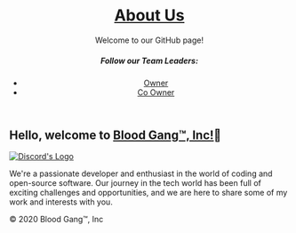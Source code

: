  <header>
        <h1><a href = "https://degenerates2.carrd.co"; target="_blank">About Us</a></h1>
        <p>Welcome to our GitHub page!</p>
  <p>
   <h5>Follow our Team Leaders:</h2>
          <ul>
         <li><a href = "https://degenerates2.carrd.co/#l4zx16"; target="_blank">Owner</a></li>
           <li><a href = "https://degenerates2.carrd.co/#l7zh14"; target="_blank">Co Owner</a></li>
        </ul>
  </p>
    </header>
    <div class="container">
        <h2>Hello, welcome to <a href = "https://blood-gang-inc.github.io/.github/"; target="_blank">Blood Gang™️, Inc!</a>💖</h2>
                                                                  <div class="button-container">
            <a class="button" href="https://linkr.it/blood" target="_blank">
                <img src="https://files.catbox.moe/cunqhf.png" alt="Discord's Logo" style="vertical-align: middle;">
            </a>
        </div>
        <p>
            We're a passionate developer and enthusiast in the world of coding and open-source software. Our journey in the tech world has been full of exciting challenges and opportunities, and we are here to share some of my work and interests with you.
        </p>
                 <footer>
            <p>&copy; 2020 Blood Gang™️, Inc</p>
                </footer>
</body>
</html>
